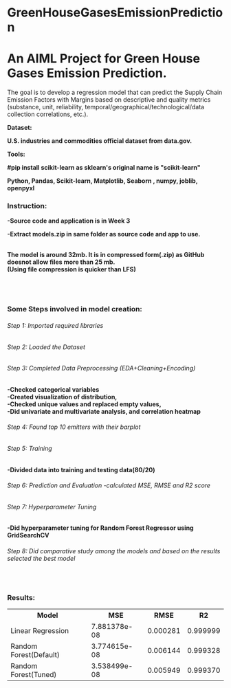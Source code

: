 # GreenHouseGasesEmissionPrediction
<h1>An AIML Project for Green House Gases Emission Prediction.</h1>

<p>The goal is to develop a regression model that can predict the Supply Chain Emission Factors with Margins based on descriptive and quality metrics (substance, unit, reliability, temporal/geographical/technological/data collection correlations, etc.).</p>

<b>Dataset:
<p>U.S. industries and commodities official dataset from data.gov.</p>

<b>Tools:
<p>#pip install scikit-learn as sklearn's original name is "scikit-learn"</p>
Python, Pandas, Scikit-learn, Matplotlib, Seaborn , numpy, joblib, openpyxl

<h3>Instruction:</h3>
-Source code and application is in Week 3
<p>-Extract models.zip in same folder as source code and app to use.</p><br>
The model is around 32mb. It is in compressed form(.zip) as GitHub doesnot allow files more than 25 mb.<br>
(Using file compression is quicker than LFS)
<br><br><br><br>

<h3>Some Steps involved in model creation:</h3>
<h6>Step 1: Imported required libraries</h6>
<h6>Step 2: Loaded the Dataset</h6>
<h6>Step 3: Completed Data Preprocessing (EDA+Cleaning+Encoding)</h6>
-Checked categorical variables<br>
-Created  visualization of distribution, <br>
-Checked unique values and replaced empty values,<br>
-Did univariate and multivariate analysis, and correlation heatmap<br>
<h6>Step 4: Found top 10 emitters with their barplot</h6>
<h6>Step 5: Training</h6>
-Divided data into training and testing data(80/20)
<h6>Step 6: Prediction and Evaluation
-calculated MSE, RMSE and R2 score 

<h6>Step 7: Hyperparameter Tuning</h6>
-Did hyperparameter tuning for Random Forest Regressor using GridSearchCV
<h6>Step 8: Did comparative study among the models and based on the results selected the best model</h6><br>
<h3>Results:</h3>
<table>
<tr>
<th>Model</th>
<th>MSE</th>
<th>RMSE</th>
<th>R2</th>
</tr>

<tr>
  <td>Linear Regression</td>
  <td>7.881378e-08</td>
  <td>0.000281</td>
  <td>0.999999</td>
</tr>

<tr>
  <td>Random Forest(Default)</td>
  <td>3.774615e-08</td>
  <td>0.006144</td>
  <td>0.999328</td>
</tr>
<tr>
  <td>Random Forest(Tuned)</td>
  <td>3.538499e-08</td>
  <td>0.005949</td>
  <td>0.999370</td>
</tr>
</table>


